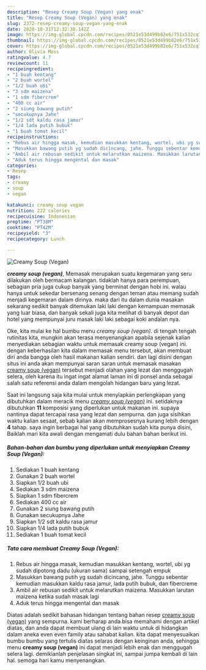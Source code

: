 ```yaml
---
description: "Resep Creamy Soup (Vegan) yang enak"
title: "Resep Creamy Soup (Vegan) yang enak"
slug: 2372-resep-creamy-soup-vegan-yang-enak
date: 2020-10-31T12:32:38.142Z
image: https://img-global.cpcdn.com/recipes/0521e53d499b82e6/751x532cq70/creamy-soup-vegan-foto-resep-utama.jpg
thumbnail: https://img-global.cpcdn.com/recipes/0521e53d499b82e6/751x532cq70/creamy-soup-vegan-foto-resep-utama.jpg
cover: https://img-global.cpcdn.com/recipes/0521e53d499b82e6/751x532cq70/creamy-soup-vegan-foto-resep-utama.jpg
author: Olivia Moss
ratingvalue: 4.7
reviewcount: 11
recipeingredient:
- "1 buah kentang"
- "2 buah wortel"
- "1/2 buah ubi"
- "3 sdm maizena"
- "1 sdm fibercrem"
- "400 cc air"
- "2 siung bawang putih"
- "secukupnya Jahe"
- "1/2 sdt kaldu rasa jamur"
- "1/4 lada putih bubuk"
- "1 buah tomat kecil"
recipeinstructions:
- "Rebus air hingga masak, kemudian masukkan kentang, wortel, ubi yg sudah dipotong dadu (ukuran sama) sampai setengah empuk"
- "Masukkan bawang putih yg sudah dicincang, jahe. Tunggu sebentar kemudian masukkan kaldu rasa jamur, lada putih bubuk, dan fibercreme"
- "Ambil air rebusan sedikit untuk melarutkan maizena. Masukkan larutan maizena ketika sudah masak lagi"
- "Aduk terus hingga mengental dan masak"
categories:
- Resep
tags:
- creamy
- soup
- vegan

katakunci: creamy soup vegan 
nutrition: 222 calories
recipecuisine: Indonesian
preptime: "PT38M"
cooktime: "PT42M"
recipeyield: "3"
recipecategory: Lunch

---
```



![Creamy Soup (Vegan)](https://img-global.cpcdn.com/recipes/0521e53d499b82e6/751x532cq70/creamy-soup-vegan-foto-resep-utama.jpg)

<b><i>creamy soup (vegan)</i></b>, Memasak merupakan suatu kegemaran yang seru dilakukan oleh bermacam kalangan. tidaklah hanya para perempuan, sebagian pria juga cukup banyak yang berminat dengan hobi ini. walau hanya untuk sekedar bersenang senang dengan teman atau memang sudah menjadi kegemaran dalam dirinya. maka dari itu dalam dunia masakan sekarang sedikit banyak ditemukan laki laki dengan kemampuan memasak yang luar biasa, dan banyak sekali juga kita melihat di banyak depot dan hotel yang mempunyai juru masak laki laki sebagai koki andalan nya.



Oke, kita mulai ke hal bumbu menu <i>creamy soup (vegan)</i>. di tengah tengah rutinitas kita, mungkin akan terasa menyenangkan apabila sejenak kalian menyediakan sebagian waktu untuk memasak creamy soup (vegan) ini. dengan keberhasilan kita dalam memasak menu tersebut, akan membuat diri anda bangga oleh hasil makanan kalian sendiri. dan lagi disini dengan situs ini anda akan mempunyai saran saran untuk memasak masakan <u>creamy soup (vegan)</u> tersebut menjadi olahan yang lezat dan menggugah selera, oleh karena itu ingat ingat alamat laman ini di ponsel anda sebagai salah satu referensi anda dalam mengolah hidangan baru yang lezat.


Saat ini langsung saja kita mulai untuk menyiapkan perlengkapan yang dibutuhkan dalam meracik menu <u><i>creamy soup (vegan)</i></u> ini. setidaknya dibutuhkan <b>11</b> komposisi yang diperlukan untuk makanan ini. supaya nantinya dapat tercapai rasa yang lezat dan sempurna. dan juga sisihkan waktu kalian sesaat, sebab kalian akan memprosesnya kurang lebih dengan <b>4</b> tahap. saya ingin berbagai hal yang dibutuhkan sudah kita punya disini, Baiklah mari kita awali dengan mengamati dulu bahan bahan berikut ini.

<!--inarticleads1-->

##### Bahan-bahan dan bumbu yang diperlukan untuk menyiapkan Creamy Soup (Vegan):

1. Sediakan 1 buah kentang
1. Gunakan 2 buah wortel
1. Siapkan 1/2 buah ubi
1. Sediakan 3 sdm maizena
1. Siapkan 1 sdm fibercrem
1. Sediakan 400 cc air
1. Gunakan 2 siung bawang putih
1. Gunakan secukupnya Jahe
1. Siapkan 1/2 sdt kaldu rasa jamur
1. Siapkan 1/4 lada putih bubuk
1. Sediakan 1 buah tomat kecil




<!--inarticleads2-->

##### Tata cara membuat Creamy Soup (Vegan):

1. Rebus air hingga masak, kemudian masukkan kentang, wortel, ubi yg sudah dipotong dadu (ukuran sama) sampai setengah empuk
1. Masukkan bawang putih yg sudah dicincang, jahe. Tunggu sebentar kemudian masukkan kaldu rasa jamur, lada putih bubuk, dan fibercreme
1. Ambil air rebusan sedikit untuk melarutkan maizena. Masukkan larutan maizena ketika sudah masak lagi
1. Aduk terus hingga mengental dan masak




Diatas adalah sedikit bahasan hidangan tentang bahan resep <u>creamy soup (vegan)</u> yang sempurna. kami berharap anda bisa memahami dengan artikel diatas, dan anda dapat membuat ulang di lain waktu untuk di hidangkan dalam aneka even even family atau sahabat kalian. kita dapat menyesuaikan bumbu bumbu yang tertulis diatas selaras dengan keinginan anda, sehingga menu <b>creamy soup (vegan)</b> ini dapat menjadi lebih enak dan menggugah selera lagi. demikianlah penjelasan singkat ini, sampai jumpa kembali di lain hal. semoga hari kamu menyenangkan.
